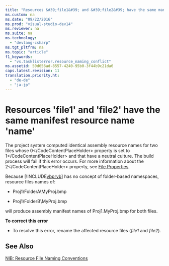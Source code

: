 ```yaml
---
title: "Resources &#39;file1&#39; and &#39;file2&#39; have the same manifest resource name &#39;name&#39;"
ms.custom: na
ms.date: "09/22/2016"
ms.prod: "visual-studio-dev14"
ms.reviewer: na
ms.suite: na
ms.technology: 
  - "devlang-csharp"
ms.tgt_pltfrm: na
ms.topic: "article"
f1_keywords: 
  - "vs.tasklisterror.resource_naming_conflict"
ms.assetid: 50d656ad-8557-4240-95b0-3f44b9c21da6
caps.latest.revision: 11
translation.priority.ht: 
  - "de-de"
  - "ja-jp"
---
```

# Resources &#39;file1&#39; and &#39;file2&#39; have the same manifest resource name &#39;name&#39;
The project system computed identical assembly resource names for two files whose <CodeContentPlaceHolder>0\</CodeContentPlaceHolder> property is set to <CodeContentPlaceHolder>1\</CodeContentPlaceHolder> and that have a neutral culture. The build process will fail if this error occurs. For more information about the <CodeContentPlaceHolder>2\</CodeContentPlaceHolder> property, see [File Properties](assetId:///013c4aed-08d6-4dce-a124-ca807ca08959).  
  
 Because [!INCLUDE[vbprvb](../vs140/includes/vbprvb_md.md)] has no concept of folder-based namespaces, resource files names of:  
  
-   Proj1\FolderA\MyProj.bmp  
  
-   Proj1\FolderB\MyProj.bmp  
  
 will produce assembly manifest names of Proj1.MyProj.bmp for both files.  
  
 **To correct this error**  
  
-   To resolve this error, rename the affected resource files (*file1* and *file2*).  
  
## See Also  
 [NIB: Resource File Naming Conventions](assetId:///7b1a2cdf-6196-4034-8fc7-51a271842cc2)